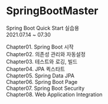 # SpringBootMaster
Spring Boot Quick Start 실습용 <br/>
2021.07.14 ~ 07.30

Chapter01.  Spring Boot 시작 <br/>
Chapter02.  의존성 관리와 자동설정 <br/>
Chapter03.  테스트와 로깅, 빌드 <br/>
Chapter04.  JPA 퀵스타트 <br/>
Chapter05.  Spring Data JPA <br/>
Chapter06.  Spring Boot Page <br/>
Chapter07.  Spring Boot Security <br/>
Chapter08.  Web Application Integration <br/>
